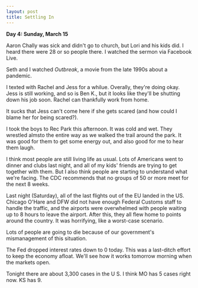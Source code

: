 ```yaml
---
layout: post
title: Settling In
---
```

**Day 4: Sunday, March 15**

Aaron Chally was sick and didn't go to church, but Lori and his kids did.  I heard there were 28 or so people there.  I watched the sermon via Facebook Live.

Seth and I watched _Outbreak_, a movie from the late 1990s about a pandemic.

I texted with Rachel and Jess for a whilue.  Overally, they're doing okay.  Jess is still working, and so is Ben K., but it looks like they'll be shutting down his job soon.  Rachel can thankfully work from home.

It sucks that Jess can't come here if she gets scared (and how could I blame her for being scared?).

I took the boys to Rec Park this afternoon.  It was cold and wet.  They wrestled almsto the entire way as we walked the trail around the park.  It was good for them to get some energy out, and also good for me to hear them laugh.

I think most people are still living life as usual.  Lots of Americans went to dinner and clubs last night, and all of my kids' friends are trying to get together with them.  But I also think people are starting to understand what we're facing.  The CDC recommends that no groups of 50 or more meet for the next 8 weeks.

Last night (Saturday), all of the last flights out of the EU landed in the US.  Chicago O'Hare and DFW did not have enough Federal Customs staff to handle the traffic, and the airports were overwhelmed with people waiting up to 8 hours to leave the airport.  After this, they all flew home to points around the country.  It was horrifying, like a worst-case scenario.

Lots of people are going to die because of our government's mismanagement of this situation.

The Fed dropped interest rates down to 0 today.  This was a last-ditch effort to keep the economy afloat.  We'll see how it works tomorrow morning when the markets open.

Tonight there are about 3,300 cases in the U S.  I think MO has 5 cases right now.  KS has 9.